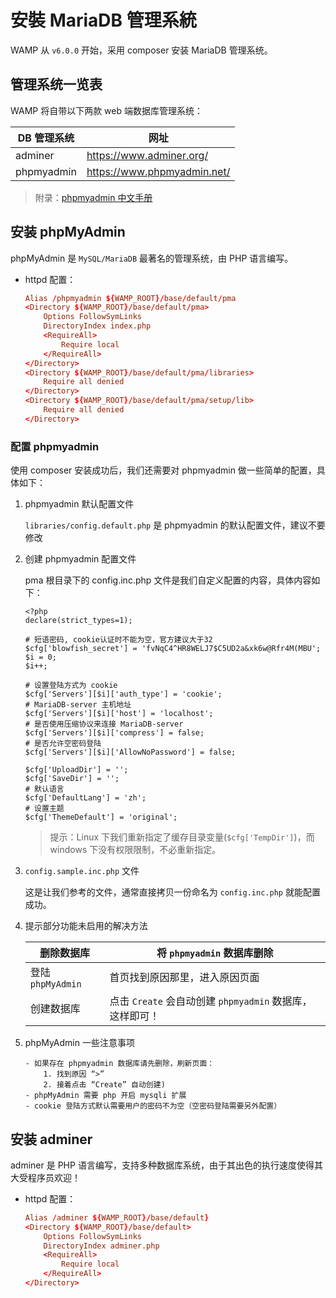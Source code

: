 # 安裝 MariaDB 管理系統

WAMP 从 `v6.0.0` 开始，采用 composer 安装 MariaDB 管理系统。

## 管理系统一览表

WAMP 将自带以下两款 web 端数据库管理系统：

| DB 管理系统 | 网址                        |
| ----------- | --------------------------- |
| adminer     | https://www.adminer.org/    |
| phpmyadmin  | https://www.phpmyadmin.net/ |

> 附录：[phpmyadmin 中文手册](https://docs.phpmyadmin.net/zh_CN/latest/)

## 安装 phpMyAdmin

phpMyAdmin 是 `MySQL/MariaDB` 最著名的管理系统，由 PHP 语言编写。

- httpd 配置：

  ```conf
  Alias /phpmyadmin ${WAMP_ROOT}/base/default/pma
  <Directory ${WAMP_ROOT}/base/default/pma>
      Options FollowSymLinks
      DirectoryIndex index.php
      <RequireAll>
          Require local
      </RequireAll>
  </Directory>
  <Directory ${WAMP_ROOT}/base/default/pma/libraries>
      Require all denied
  </Directory>
  <Directory ${WAMP_ROOT}/base/default/pma/setup/lib>
      Require all denied
  </Directory>
  ```

### 配置 phpmyadmin

使用 composer 安装成功后，我们还需要对 phpmyadmin 做一些简单的配置，具体如下：

1.  phpmyadmin 默认配置文件

    `libraries/config.default.php` 是 phpmyadmin 的默认配置文件，建议不要修改

2.  创建 phpmyadmin 配置文件

    pma 根目录下的 config.inc.php 文件是我们自定义配置的内容，具体内容如下：

    ```text
    <?php
    declare(strict_types=1);

    # 短语密码, cookie认证时不能为空，官方建议大于32
    $cfg['blowfish_secret'] = 'fvNqC4^HR8WELJ7$C5UD2a&xk6w@Rfr4M(MBU';
    $i = 0;
    $i++;

    # 设置登陆方式为 cookie
    $cfg['Servers'][$i]['auth_type'] = 'cookie';
    # MariaDB-server 主机地址
    $cfg['Servers'][$i]['host'] = 'localhost';
    # 是否使用压缩协议来连接 MariaDB-server
    $cfg['Servers'][$i]['compress'] = false;
    # 是否允许空密码登陆
    $cfg['Servers'][$i]['AllowNoPassword'] = false;

    $cfg['UploadDir'] = '';
    $cfg['SaveDir'] = '';
    # 默认语言
    $cfg['DefaultLang'] = 'zh';
    # 设置主题
    $cfg['ThemeDefault'] = 'original';
    ```

    > 提示：Linux 下我们重新指定了缓存目录变量(`$cfg['TempDir']`)，而 windows 下没有权限限制，不必重新指定。

3.  `config.sample.inc.php` 文件

    这是让我们参考的文件，通常直接拷贝一份命名为 `config.inc.php` 就能配置成功。

4.  提示部分功能未启用的解决方法

    | 删除数据库        | 将 `phpmyadmin` 数据库删除                               |
    | ----------------- | -------------------------------------------------------- |
    | 登陆 `phpMyAdmin` | 首页找到原因那里，进入原因页面                           |
    | 创建数据库        | 点击 `Create` 会自动创建 `phpmyadmin` 数据库，这样即可！ |

5.  phpMyAdmin 一些注意事项

    ```text
    - 如果存在 phpmyadmin 数据库请先删除，刷新页面：
        1. 找到原因 “>”
        2. 接着点击 “Create” 自动创建)
    - phpMyAdmin 需要 php 开启 mysqli 扩展
    - cookie 登陆方式默认需要用户的密码不为空（空密码登陆需要另外配置）
    ```

## 安装 adminer

adminer 是 PHP 语言编写，支持多种数据库系统，由于其出色的执行速度使得其大受程序员欢迎！

- httpd 配置：

  ```conf
  Alias /adminer ${WAMP_ROOT}/base/default}
  <Directory ${WAMP_ROOT}/base/default>
      Options FollowSymLinks
      DirectoryIndex adminer.php
      <RequireAll>
          Require local
      </RequireAll>
  </Directory>
  ```
